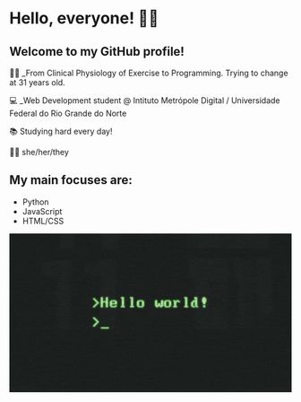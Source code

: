 # Hello, everyone! 🤙🏾

## Welcome to my GitHub profile!

 🏊🏾 _From Clinical Physiology of Exercise to Programming. Trying to change at 31 years old.
 
 💻 _Web Development student @ Intituto Metrópole Digital / Universidade Federal do Rio Grande do Norte
 
 📚 Studying hard every day!
 
 💃🏾 she/her/they

## My main focuses are:
  - Python
  - JavaScript
  - HTML/CSS

![Hello world](https://github.com/heloisaldanha/heloisaldanha/blob/master/helloworld.gif)
<!--
**heloisaldanha/heloisaldanha** is a ✨ _special_ ✨ repository because its `README.md` (this file) appears on your GitHub profile.



 🌱 I’m currently learning Python and JavaScript...
- 👯 I’m looking to collaborate on ...
- 🤔 I’m looking for help with ...
- 💬 Ask me about ...
- 📫 How to reach me: ...
- 😄 Pronouns: ...
- ⚡ Fun fact: ...
-->
